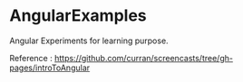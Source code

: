 # AngularExamples
Angular Experiments for learning purpose. 

Reference : https://github.com/curran/screencasts/tree/gh-pages/introToAngular
